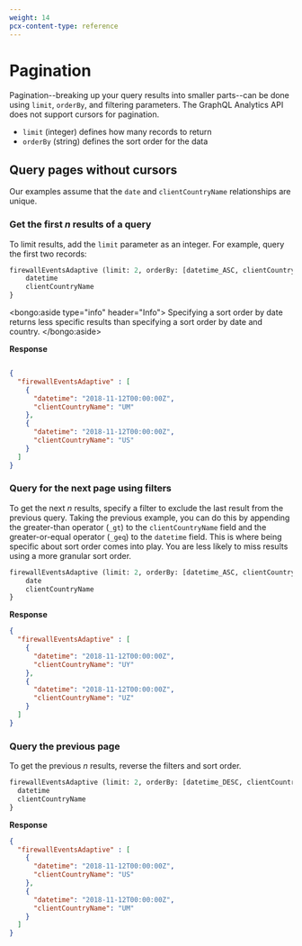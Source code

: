 ```yaml
---
weight: 14
pcx-content-type: reference
---
```


# Pagination

Pagination--breaking up your query results into smaller parts--can be done using `limit`, `orderBy`, and filtering parameters. The GraphQL Analytics API does not support cursors for pagination.

- `limit` (integer) defines how many records to return
- `orderBy` (string) defines the sort order for the data

## Query pages without cursors

Our examples assume that the `date` and `clientCountryName` relationships are unique.

### Get the first _n_ results of a query

To limit results, add the `limit` parameter as an integer. For example, query the first two records:

```graphql
firewallEventsAdaptive (limit: 2, orderBy: [datetime_ASC, clientCountryName_ASC]) {
    datetime
    clientCountryName
}
```

<bongo:aside type="info" header="Info">
Specifying a sort order by date returns less specific results than specifying a sort order by date and country.
</bongo:aside>

**Response**

```json

{
  "firewallEventsAdaptive" : [
    {
      "datetime": "2018-11-12T00:00:00Z",
      "clientCountryName": "UM"
    },
    {
      "datetime": "2018-11-12T00:00:00Z",
      "clientCountryName": "US"
    }
  ]
}
```

### Query for the next page using filters

To get the next _n_ results, specify a filter to exclude the last result from the previous query. Taking the previous example, you can do this by appending the greater-than operator (`_gt`) to the `clientCountryName` field and the greater-or-equal operator (`_geq`) to the `datetime` field. This is where being specific about sort order comes into play. You are less likely to miss results using a more granular sort order.

```graphql
firewallEventsAdaptive (limit: 2, orderBy: [datetime_ASC, clientCountryName_ASC], filter: {date_geq: "2018-11-12T00:00:00Z", clientCounterName_gt: "US"}) {
    date
    clientCountryName
}
```

**Response**

```json
{
  "firewallEventsAdaptive" : [
    {
      "datetime": "2018-11-12T00:00:00Z",
      "clientCountryName": "UY"
    },
    {
      "datetime": "2018-11-12T00:00:00Z",
      "clientCountryName": "UZ"
    }
  ]
}
```

### Query the previous page

To get the previous _n_ results, reverse the filters and sort order.

```graphql
firewallEventsAdaptive (limit: 2, orderBy: [datetime_DESC, clientCountryName_DESC, filter: {date_leq: "2018-11-12T00:00:00Z", clientCountryName_lt: "UY"}]) {
  datetime
  clientCountryName
}
```

**Response**

```json
{
  "firewallEventsAdaptive" : [
    {
      "datetime": "2018-11-12T00:00:00Z",
      "clientCountryName": "US"
    },
    {
      "datetime": "2018-11-12T00:00:00Z",
      "clientCountryName": "UM"
    }
  ]
}
```
